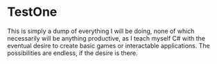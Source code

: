 # TestOne

This is simply a dump of everything I will be doing, none of which necessarily will be anything productive, as I teach myself C# with the eventual desire to create basic games or interactable applications. The possibilities are endless, if the desire is there.
